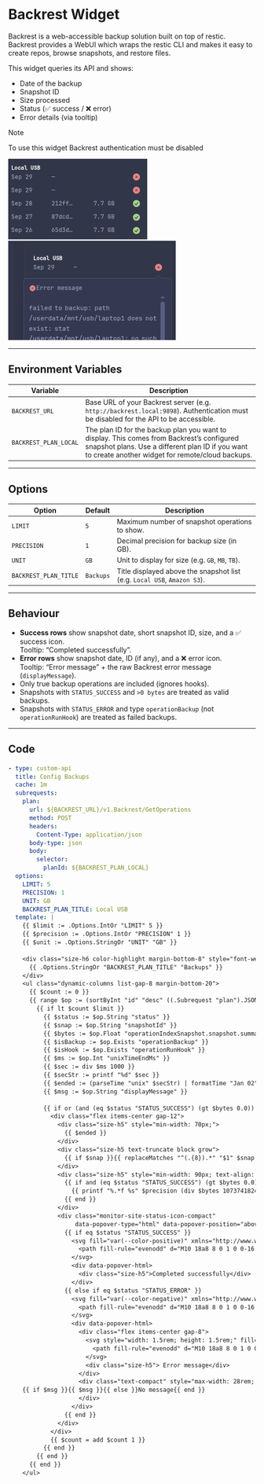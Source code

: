 # Backrest Widget

Backrest is a web-accessible backup solution built on top of restic. Backrest provides a WebUI which wraps the restic CLI and makes it easy to create repos, browse snapshots, and restore files. 

This widget queries its API and shows:
- Date of the backup  
- Snapshot ID  
- Size processed  
- Status (✅ success / ❌ error)  
- Error details (via tooltip)  

> [!NOTE]  
>  To use this widget Backrest authentication must be disabled

![](output.png) ![](error_tooltip.png)

---

## Environment Variables

| Variable | Description |
|----------|-------------|
| `BACKREST_URL` | Base URL of your Backrest server (e.g. `http://backrest.local:9898`). Authentication must be disabled for the API to be accessible. |
| `BACKREST_PLAN_LOCAL` | The plan ID for the backup plan you want to display. This comes from Backrest’s configured snapshot plans. Use a different plan ID if you want to create another widget for remote/cloud backups. |

---

## Options

| Option | Default | Description |
|--------|---------|-------------|
| `LIMIT` | `5` | Maximum number of snapshot operations to show. |
| `PRECISION` | `1` | Decimal precision for backup size (in GB). |
| `UNIT` | `GB` | Unit to display for size (e.g. `GB`, `MB`, `TB`). |
| `BACKREST_PLAN_TITLE` | `Backups` | Title displayed above the snapshot list (e.g. `Local USB`, `Amazon S3`). |

---

## Behaviour

- **Success rows** show snapshot date, short snapshot ID, size, and a ✅ success icon.  
  Tooltip: “Completed successfully”.  
- **Error rows** show snapshot date, ID (if any), and a ❌ error icon.  
  Tooltip: “Error message” + the raw Backrest error message (`displayMessage`).  
- Only true backup operations are included (ignores hooks).  
- Snapshots with `STATUS_SUCCESS` and `>0 bytes` are treated as valid backups.  
- Snapshots with `STATUS_ERROR` and type `operationBackup` (not `operationRunHook`) are treated as failed backups.  

---

## Code

```yaml
- type: custom-api
  title: Config Backups
  cache: 1m
  subrequests:
    plan:
      url: ${BACKREST_URL}/v1.Backrest/GetOperations
      method: POST
      headers:
        Content-Type: application/json
      body-type: json
      body:
        selector:
          planId: ${BACKREST_PLAN_LOCAL}
  options:
    LIMIT: 5
    PRECISION: 1
    UNIT: GB
    BACKREST_PLAN_TITLE: Local USB
  template: |
    {{ $limit := .Options.IntOr "LIMIT" 5 }}
    {{ $precision := .Options.IntOr "PRECISION" 1 }}
    {{ $unit := .Options.StringOr "UNIT" "GB" }}

    <div class="size-h6 color-highlight margin-bottom-8" style="font-weight: 700; margin-top: 6px;">
      {{ .Options.StringOr "BACKREST_PLAN_TITLE" "Backups" }}
    </div>
    <ul class="dynamic-columns list-gap-8 margin-bottom-20">
      {{ $count := 0 }}
      {{ range $op := (sortByInt "id" "desc" ((.Subrequest "plan").JSON.Array "operations")) }}
        {{ if lt $count $limit }}
          {{ $status := $op.String "status" }}
          {{ $snap := $op.String "snapshotId" }}
          {{ $bytes := $op.Float "operationIndexSnapshot.snapshot.summary.totalBytesProcessed" }}
          {{ $isBackup := $op.Exists "operationBackup" }}
          {{ $isHook := $op.Exists "operationRunHook" }}
          {{ $ms := $op.Int "unixTimeEndMs" }}
          {{ $sec := div $ms 1000 }}
          {{ $secStr := printf "%d" $sec }}
          {{ $ended := (parseTime "unix" $secStr) | formatTime "Jan 02" }}
          {{ $msg := $op.String "displayMessage" }}

          {{ if or (and (eq $status "STATUS_SUCCESS") (gt $bytes 0.0)) (and (eq $status "STATUS_ERROR") $isBackup (not $isHook)) }}
            <div class="flex items-center gap-12">
              <div class="size-h5" style="min-width: 70px;">
                {{ $ended }}
              </div>
              <div class="size-h5 text-truncate block grow">
                {{ if $snap }}{{ replaceMatches "^(.{8}).*" "$1" $snap }}{{ else }}—{{ end }}
              </div>
              <div class="size-h5" style="min-width: 90px; text-align: center;">
                {{ if and (eq $status "STATUS_SUCCESS") (gt $bytes 0.0) }}
                  {{ printf "%.*f %s" $precision (div $bytes 1073741824) $unit }}
                {{ end }}
              </div>
              <div class="monitor-site-status-icon-compact"
                   data-popover-type="html" data-popover-position="above" data-popover-show-delay="300">
                {{ if eq $status "STATUS_SUCCESS" }}
                  <svg fill="var(--color-positive)" xmlns="http://www.w3.org/2000/svg" viewBox="0 0 20 20">
                    <path fill-rule="evenodd" d="M10 18a8 8 0 1 0 0-16 8 8 0 0 0 0 16Zm3.857-9.809a.75.75 0 0 0-1.214-.882l-3.483 4.79-1.88-1.88a.75.75 0 1 0-1.06 1.061l2.5 2.5a.75.75 0 0 0 1.137-.089l4-5.5Z" clip-rule="evenodd"/>
                  </svg>
                  <div data-popover-html>
                    <div class="size-h5">Completed successfully</div>
                  </div>
                {{ else if eq $status "STATUS_ERROR" }}
                  <svg fill="var(--color-negative)" xmlns="http://www.w3.org/2000/svg" viewBox="0 0 20 20">
                    <path fill-rule="evenodd" d="M10 18a8 8 0 1 0 0-16 8 8 0 0 0 0 16ZM7.646 7.646a.5.5 0 0 1 .708 0L10 9.293l1.646-1.647a.5.5 0 0 1 .708.708L10.707 10l1.647 1.646a.5.5 0 0 1-.708.708L10 10.707l-1.646 1.647a.5.5 0 0 1-.708-.708L9.293 10 7.646 8.354a.5.5 0 0 1 0-.708Z" clip-rule="evenodd"/>
                  </svg>
                  <div data-popover-html>
                    <div class="flex items-center gap-8">
                      <svg style="width: 1.5rem; height: 1.5rem;" fill="var(--color-negative)" xmlns="http://www.w3.org/2000/svg" viewBox="0 0 20 20">
                        <path fill-rule="evenodd" d="M10 18a8 8 0 1 0 0-16 8 8 0 0 0 0 16ZM7.646 7.646a.5.5 0 0 1 .708 0L10 9.293l1.646-1.647a.5.5 0 0 1 .708.708L10.707 10l1.647 1.646a.5.5 0 0 1-.708.708L10 10.707l-1.646 1.647a.5.5 0 0 1-.708-.708L9.293 10 7.646 8.354a.5.5 0 0 1 0-.708Z" clip-rule="evenodd"/>
                      </svg>
                      <div class="size-h5"> Error message</div>
                    </div>
                    <div class="text-compact" style="max-width: 28rem; max-height: 14rem; overflow-y: auto; white-space: pre-wrap; margin: 0;">
    {{ if $msg }}{{ $msg }}{{ else }}No message{{ end }}
                    </div>
                  </div>
                {{ end }}
              </div>
            </div>
            {{ $count = add $count 1 }}
          {{ end }}
        {{ end }}
      {{ end }}
    </ul>
